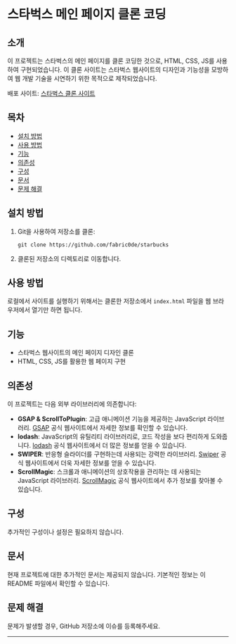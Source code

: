 
# 스타벅스 메인 페이지 클론 코딩

## 소개

이 프로젝트는 스타벅스의 메인 페이지를 클론 코딩한 것으로, HTML, CSS, JS를 사용하여 구현되었습니다. 
이 클론 사이트는 스타벅스 웹사이트의 디자인과 기능성을 모방하여 웹 개발 기술을 시연하기 위한 목적으로 제작되었습니다.

배포 사이트: [스타벅스 클론 사이트](https://starbucksclone-fabric0de.netlify.app/)

## 목차

- [설치 방법](#설치-방법)
- [사용 방법](#사용-방법)
- [기능](#기능)
- [의존성](#의존성)
- [구성](#구성)
- [문서](#문서)
- [문제 해결](#문제-해결)


## 설치 방법

1. Git을 사용하여 저장소를 클론:
   ```
   git clone https://github.com/fabric0de/starbucks
   ```
2. 클론된 저장소의 디렉토리로 이동합니다.

## 사용 방법

로컬에서 사이트를 실행하기 위해서는 클론한 저장소에서 `index.html` 파일을 웹 브라우저에서 열기만 하면 됩니다.

## 기능

- 스타벅스 웹사이트의 메인 페이지 디자인 클론
- HTML, CSS, JS를 활용한 웹 페이지 구현

## 의존성

이 프로젝트는 다음 외부 라이브러리에 의존합니다:

- **GSAP & ScrollToPlugin**: 고급 애니메이션 기능을 제공하는 JavaScript 라이브러리. [GSAP](https://greensock.com/gsap/) 공식 웹사이트에서 자세한 정보를 확인할 수 있습니다.
- **lodash**: JavaScript의 유틸리티 라이브러리로, 코드 작성을 보다 편리하게 도와줍니다. [lodash](https://lodash.com/) 공식 웹사이트에서 더 많은 정보를 얻을 수 있습니다.
- **SWIPER**: 반응형 슬라이더를 구현하는데 사용되는 강력한 라이브러리. [Swiper](https://swiperjs.com/) 공식 웹사이트에서 더욱 자세한 정보를 얻을 수 있습니다.
- **ScrollMagic**: 스크롤과 애니메이션의 상호작용을 관리하는 데 사용되는 JavaScript 라이브러리. [ScrollMagic](https://scrollmagic.io/) 공식 웹사이트에서 추가 정보를 찾아볼 수 있습니다.

## 구성

추가적인 구성이나 설정은 필요하지 않습니다.

## 문서

현재 프로젝트에 대한 추가적인 문서는 제공되지 않습니다. 
기본적인 정보는 이 README 파일에서 확인할 수 있습니다.

## 문제 해결

문제가 발생할 경우, GitHub 저장소에 이슈를 등록해주세요.

---
